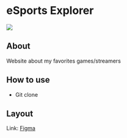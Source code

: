 # eSports Explorer
![](https://i.imgur.com/JlG8uVb.png)


## About
Website about my favorites games/streamers

## How to use
* Git clone

## Layout
Link: [Figma](https://www.figma.com/file/5GkvrNXp2LqTdYXX4apABv/NLW-eSports-(Community)?t=O7N6xQbEeWZXpVud-6)